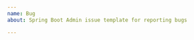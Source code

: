 ```yaml
---
name: Bug
about: Spring Boot Admin issue template for reporting bugs

---
```


<!--
Thanks for raising a Spring Boot Admin issue. Please take the time to review the following
categories as some of them do not apply here.

** Question **
STOP!! Please ask questions about how to use something, or to understand why something isn't
working as you expect it to, on Stack Overflow using the spring-boot-admin tag.

** Bug report **
Please provide details of the problem, including the version of Spring Boot Admin and Spring Boot that you are using. If possible, please provide a test case or sample application that reproduces
the problem. This makes it much easier for us to diagnose the problem and to verify that
we have fixed it.
-->
